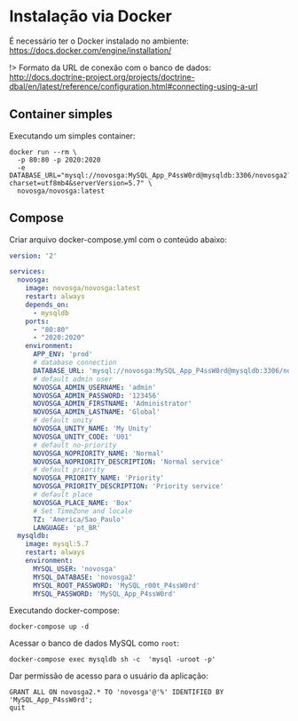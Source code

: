 # Instalação via Docker

É necessário ter o Docker instalado no ambiente: https://docs.docker.com/engine/installation/

!> Formato da URL de conexão com o banco de dados: http://docs.doctrine-project.org/projects/doctrine-dbal/en/latest/reference/configuration.html#connecting-using-a-url

## Container simples

Executando um simples container:

```
docker run --rm \
  -p 80:80 -p 2020:2020
  -e DATABASE_URL="mysql://novosga:MySQL_App_P4ssW0rd@mysqldb:3306/novosga2?charset=utf8mb4&serverVersion=5.7" \
  novosga/novosga:latest
```

## Compose

Criar arquivo docker-compose.yml com o conteúdo abaixo:

```yaml
version: '2'

services:
  novosga:
    image: novosga/novosga:latest
    restart: always
    depends_on:
      - mysqldb
    ports:
      - "80:80"
      - "2020:2020"
    environment:
      APP_ENV: 'prod'
      # database connection
      DATABASE_URL: 'mysql://novosga:MySQL_App_P4ssW0rd@mysqldb:3306/novosga2?charset=utf8mb4&serverVersion=5.7'
      # default admin user
      NOVOSGA_ADMIN_USERNAME: 'admin'
      NOVOSGA_ADMIN_PASSWORD: '123456'
      NOVOSGA_ADMIN_FIRSTNAME: 'Administrator'
      NOVOSGA_ADMIN_LASTNAME: 'Global'
      # default unity
      NOVOSGA_UNITY_NAME: 'My Unity'
      NOVOSGA_UNITY_CODE: 'U01'
      # default no-priority
      NOVOSGA_NOPRIORITY_NAME: 'Normal'
      NOVOSGA_NOPRIORITY_DESCRIPTION: 'Normal service'
      # default priority
      NOVOSGA_PRIORITY_NAME: 'Priority'
      NOVOSGA_PRIORITY_DESCRIPTION: 'Priority service'
      # default place
      NOVOSGA_PLACE_NAME: 'Box'
      # Set TimeZone and locale
      TZ: 'America/Sao_Paulo'
      LANGUAGE: 'pt_BR'
  mysqldb:
    image: mysql:5.7
    restart: always
    environment:
      MYSQL_USER: 'novosga'
      MYSQL_DATABASE: 'novosga2'
      MYSQL_ROOT_PASSWORD: 'MySQL_r00t_P4ssW0rd'
      MYSQL_PASSWORD: 'MySQL_App_P4ssW0rd'
```

Executando docker-compose:

    docker-compose up -d

Acessar o banco de dados MySQL como `root`:

    docker-compose exec mysqldb sh -c  'mysql -uroot -p'

Dar permissão de acesso para o usuário da aplicação:

    GRANT ALL ON novosga2.* TO 'novosga'@'%' IDENTIFIED BY 'MySQL_App_P4ssW0rd';
    quit
